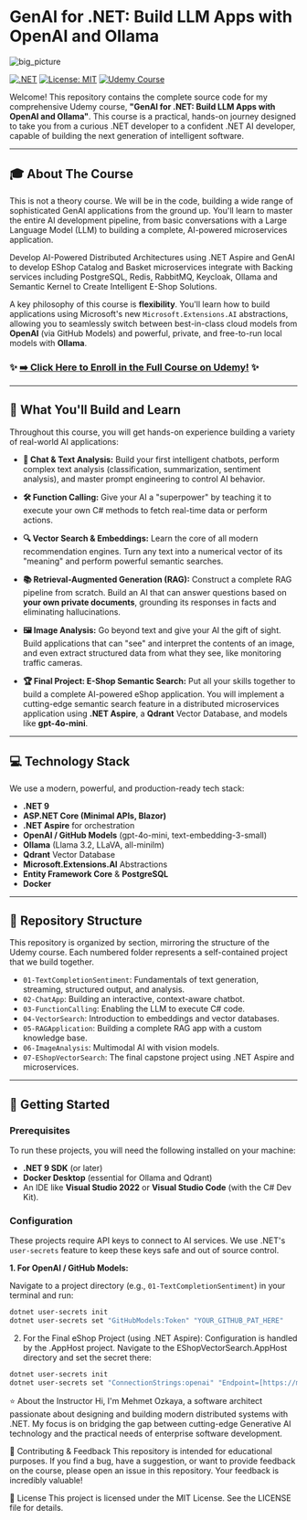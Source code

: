 # GenAI for .NET: Build LLM Apps with OpenAI and Ollama

![big_picture](https://github.com/user-attachments/assets/7933c4ac-ae45-4a89-907e-0c0545a5fbfd)

[![.NET](https://img.shields.io/badge/.NET-9-blueviolet)](https://dotnet.microsoft.com/download/dotnet/9.0)
[![License: MIT](https://img.shields.io/badge/License-MIT-yellow.svg)](https://opensource.org/licenses/MIT)
[![Udemy Course](https://img.shields.io/badge/Enroll%20on-Udemy-blue)](https://www.udemy.com/course/genai-for-net-build-llm-apps-with-openai-and-ollama/?couponCode=LAUNCH_NETAI)

Welcome! This repository contains the complete source code for my comprehensive Udemy course, **"GenAI for .NET: Build LLM Apps with OpenAI and Ollama"**. This course is a practical, hands-on journey designed to take you from a curious .NET developer to a confident .NET AI developer, capable of building the next generation of intelligent software.

---

## 🎓 About The Course

This is not a theory course. We will be in the code, building a wide range of sophisticated GenAI applications from the ground up. You'll learn to master the entire AI development pipeline, from basic conversations with a Large Language Model (LLM) to building a complete, AI-powered microservices application.

Develop AI-Powered Distributed Architectures using .NET Aspire and GenAI to develop EShop Catalog and Basket microservices integrate with Backing services including PostgreSQL, Redis, RabbitMQ, Keycloak, Ollama and Semantic Kernel to Create Intelligent E-Shop Solutions.

A key philosophy of this course is **flexibility**. You'll learn how to build applications using Microsoft's new `Microsoft.Extensions.AI` abstractions, allowing you to seamlessly switch between best-in-class cloud models from **OpenAI** (via GitHub Models) and powerful, private, and free-to-run local models with **Ollama**.

### ✨ [➡️ Click Here to Enroll in the Full Course on Udemy!]([https://YOUR_UDEMY_COURSE_LINK_HERE](https://www.udemy.com/course/genai-for-net-build-llm-apps-with-openai-and-ollama/?couponCode=LAUNCH_NETAI)) ✨

---

## 🚀 What You'll Build and Learn

Throughout this course, you will get hands-on experience building a variety of real-world AI applications:

* **💬 Chat & Text Analysis:** Build your first intelligent chatbots, perform complex text analysis (classification, summarization, sentiment analysis), and master prompt engineering to control AI behavior.

* **🛠️ Function Calling:** Give your AI a "superpower" by teaching it to execute your own C# methods to fetch real-time data or perform actions.

* **🔍 Vector Search & Embeddings:** Learn the core of all modern recommendation engines. Turn any text into a numerical vector of its "meaning" and perform powerful semantic searches.

* **📚 Retrieval-Augmented Generation (RAG):** Construct a complete RAG pipeline from scratch. Build an AI that can answer questions based on **your own private documents**, grounding its responses in facts and eliminating hallucinations.

* **🖼️ Image Analysis:** Go beyond text and give your AI the gift of sight. Build applications that can "see" and interpret the contents of an image, and even extract structured data from what they see, like monitoring traffic cameras.

* **🏆 Final Project: E-Shop Semantic Search:** Put all your skills together to build a complete AI-powered eShop application. You will implement a cutting-edge semantic search feature in a distributed microservices application using **.NET Aspire**, a **Qdrant** Vector Database, and models like **gpt-4o-mini**.

---

## 💻 Technology Stack

We use a modern, powerful, and production-ready tech stack:

* **.NET 9**
* **ASP.NET Core (Minimal APIs, Blazor)**
* **.NET Aspire** for orchestration
* **OpenAI / GitHub Models** (gpt-4o-mini, text-embedding-3-small)
* **Ollama** (Llama 3.2, LLaVA, all-minilm)
* **Qdrant** Vector Database
* **Microsoft.Extensions.AI** Abstractions
* **Entity Framework Core** & **PostgreSQL**
* **Docker**

---

## 📂 Repository Structure

This repository is organized by section, mirroring the structure of the Udemy course. Each numbered folder represents a self-contained project that we build together.

* `01-TextCompletionSentiment`: Fundamentals of text generation, streaming, structured output, and analysis.
* `02-ChatApp`: Building an interactive, context-aware chatbot.
* `03-FunctionCalling`: Enabling the LLM to execute C# code.
* `04-VectorSearch`: Introduction to embeddings and vector databases.
* `05-RAGApplication`: Building a complete RAG app with a custom knowledge base.
* `06-ImageAnalysis`: Multimodal AI with vision models.
* `07-EShopVectorSearch`: The final capstone project using .NET Aspire and microservices.

---

## 🏁 Getting Started

### Prerequisites

To run these projects, you will need the following installed on your machine:
* **.NET 9 SDK** (or later)
* **Docker Desktop** (essential for Ollama and Qdrant)
* An IDE like **Visual Studio 2022** or **Visual Studio Code** (with the C# Dev Kit).

### Configuration

These projects require API keys to connect to AI services. We use .NET's `user-secrets` feature to keep these keys safe and out of source control.

**1. For OpenAI / GitHub Models:**

Navigate to a project directory (e.g., `01-TextCompletionSentiment`) in your terminal and run:
```bash
dotnet user-secrets init
dotnet user-secrets set "GitHubModels:Token" "YOUR_GITHUB_PAT_HERE"
```

2. For the Final eShop Project (using .NET Aspire):
Configuration is handled by the .AppHost project. Navigate to the EShopVectorSearch.AppHost directory and set the secret there:
```bash
dotnet user-secrets init
dotnet user-secrets set "ConnectionStrings:openai" "Endpoint=[https://models.inference.ai.azure.com](https://models.inference.ai.azure.com);Key=YOUR_GITHUB_PAT_HERE"
```
⭐ About the Instructor
Hi, I'm Mehmet Ozkaya, a software architect passionate about designing and building modern distributed systems with .NET. My focus is on bridging the gap between cutting-edge Generative AI technology and the practical needs of enterprise software development.

🤝 Contributing & Feedback
This repository is intended for educational purposes. If you find a bug, have a suggestion, or want to provide feedback on the course, please open an issue in this repository. Your feedback is incredibly valuable!

📜 License
This project is licensed under the MIT License. See the LICENSE file for details.

